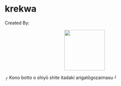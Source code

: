 # krekwa
Created By:
<p align="center">
<img src="https://i.ibb.co/g6RTSL8/Pics-Art-01-23-10-20-47.jpg" width="128" height="128"/>
</p>

┌
  Kono botto o shiyō shite itadaki arigatōgozaimasu
                                                    ┘

